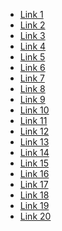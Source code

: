 <!DOCTYPE html>
<html>
<head>
	<title>Tag-Filter</title>
	<style>
.menu-container {
  max-width: 1600px;
  margin: 0 auto;
  position: relative;
}

.menu {
  white-space: nowrap;
  overflow-x: auto;
  scrollbar-width: none; /* hide the scrollbar for Firefox and Edge */
  -webkit-overflow-scrolling: touch;
}

.menu::-webkit-scrollbar {
  display: none; /* hide the scrollbar for Chrome, Safari, and Opera */
}

ul {
  list-style: none;
  padding: 0;
  margin: 0;
}

li {
  display: inline-block;
}

a {
  display: block;
  padding: 15px;
  text-decoration: none;
  color: #000;
  background-color: #f7f7f7;
  border-top-left-radius: 20px;
  border-top-right-radius: 20px;
  border-bottom-left-radius: 20px;
  border-bottom-right-radius: 20px;
}

li:first-child a {
  border-top-left-radius: 0;
  border-bottom-left-radius: 0;
}

li:last-child a {
  border-top-right-radius: 0;
  border-bottom-right-radius: 0;
}

li.active a {
  color: #f00;
}

.arrow {
  position: absolute;
  top: 50%;
  transform: translateY(-50%);
  font-size: 24px;
  cursor: pointer;
}

.arrow-left {
  left: 20px;
}

.arrow-right {
  right: 20px;
}

@media screen and (max-width: 767px) {
  .menu-container {
    max-width: none;
  }

  .arrow {
    display: none;
  }
}


</style>	
	
</head>
<body>

 <div class="menu-container">
    <div class="menu">
      <div class="arrow left"><i class="fas fa-chevron-left"></i></div>
      <div class="arrow right"><i class="fas fa-chevron-right"></i></div>
      <ul>
        <li><a href="#">Link 1</a></li>
        <li><a href="#">Link 2</a></li>
        <li><a href="#">Link 3</a></li>
        <li><a href="#">Link 4</a></li>
        <li><a href="#">Link 5</a></li>
        <li><a href="#">Link 6</a></li>
        <li><a href="#">Link 7</a></li>
        <li><a href="#">Link 8</a></li>
        <li><a href="#">Link 9</a></li>
        <li><a href="#">Link 10</a></li>
        <li><a href="#">Link 11</a></li>
        <li><a href="#">Link 12</a></li>
        <li><a href="#">Link 13</a></li>
        <li class="active"><a href="#">Link 14</a></li>
        <li><a href="#">Link 15</a></li>
        <li><a href="#">Link 16</a></li>
        <li><a href="#">Link 17</a></li>
        <li><a href="#">Link 18</a></li>
        <li><a href="#">Link 19</a></li>
        <li><a href="#">Link 20</a></li>
      </ul>
    </div>
  </div>
	<script>document.addEventListener('DOMContentLoaded', () => {
  const activeLink = document.querySelector('.active');
  const menu = document.querySelector('.menu');
  const activeLinkIndex = Array.from(menu.children).indexOf(activeLink);
  const leftArrow = document.createElement('i');
  leftArrow.classList.add('fas', 'fa-chevron-left', 'arrow', 'left');
  const rightArrow = document.createElement('i');
  rightArrow.classList.add('fas', 'fa-chevron-right', 'arrow', 'right');
  const arrowsContainer = document.createElement('div');
  arrowsContainer.classList.add('arrows');
  arrowsContainer.append(leftArrow, rightArrow);
  menu.parentElement.insertBefore(arrowsContainer, menu);

  menu.scrollTo({
    left: activeLink.offsetLeft,
    behavior: 'smooth'
  });

  for (let i = 0; i < activeLinkIndex; i++) {
    menu.insertBefore(menu.lastElementChild, menu.firstElementChild);
  }

  const menuItems = Array.from(menu.children);
  const itemWidth = menuItems[0].offsetWidth;

  let scrollAmount = 0;

  function scrollToItem(index) {
    if (index < 0 || index >= menuItems.length) return;
    const item = menuItems[index];
    const offsetLeft = item.offsetLeft - menuItems[0].offsetLeft;
    menu.scrollTo({
      left: offsetLeft,
      behavior: 'smooth'
    });
    scrollAmount = offsetLeft;
  }

  leftArrow.addEventListener('click', () => {
    scrollToItem(Math.floor(scrollAmount / itemWidth) - 1);
  });

  rightArrow.addEventListener('click', () => {
    scrollToItem(Math.floor(scrollAmount / itemWidth) + 1);
  });
});</script>
</body>
</html>
